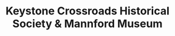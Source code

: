 ---
layout: repo
title: "Keystone Crossroads Historical Society & Mannford Museum"
id: 24441
permalink: repos/24441/
---